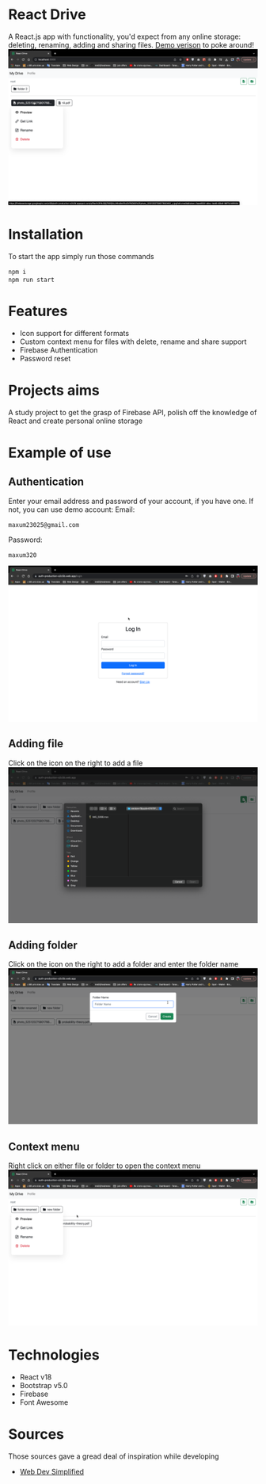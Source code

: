 # React Drive

A React.js app with functionality, you'd expect from any online storage: deleting, renaming, adding and sharing files. [Demo verison](https://github.com/medreres/google-drive-clone) to poke around!
![React Drive](./readme/react%20drive.png)

# Installation

To start the app simply run those commands

```
npm i
npm run start
```

# Features

- Icon support for different formats
- Custom context menu for files with delete, rename and share support
- Firebase Authentication
- Password reset

# Projects aims

A study project to get the grasp of Firebase API, polish off the knowledge of React and create personal online storage

# Example of use

## Authentication

Enter your email address and password of your account, if you have one. If not, you can use demo account:
Email: 
```
maxum23025@gmail.com
```
Password: 
```
maxum320
```


<img src='./readme/home-page.png' />

## Adding file

Click on the icon on the right to add a file
<img src='./readme/adding-file.png' />

## Adding folder

Click on the icon on the right to add a folder and enter the folder name
<img src='./readme/adding-folder.png' />

## Context menu

Right click on either file or folder to open the context menu
<img src='./readme/context-menu.png' />

# Technologies

- React v18
- Bootstrap v5.0
- Firebase
- Font Awesome

# Sources

Those sources gave a gread deal of inspiration while developing

- [Web Dev Simplified](https://youtu.be/6XTRElVAZ9Y)
